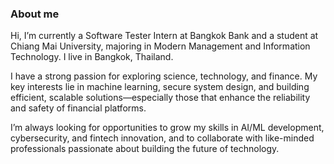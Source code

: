 ### About me
Hi, I’m currently a Software Tester Intern at Bangkok Bank and a student at Chiang Mai University, majoring in Modern Management and Information Technology. I live in Bangkok, Thailand. 

I have a strong passion for exploring science, technology, and finance. My key interests lie in machine learning, secure system design, and building efficient, scalable solutions—especially those that enhance the reliability and safety of financial platforms.

I’m always looking for opportunities to grow my skills in AI/ML development, cybersecurity, and fintech innovation, and to collaborate with like-minded professionals passionate about building the future of technology.
